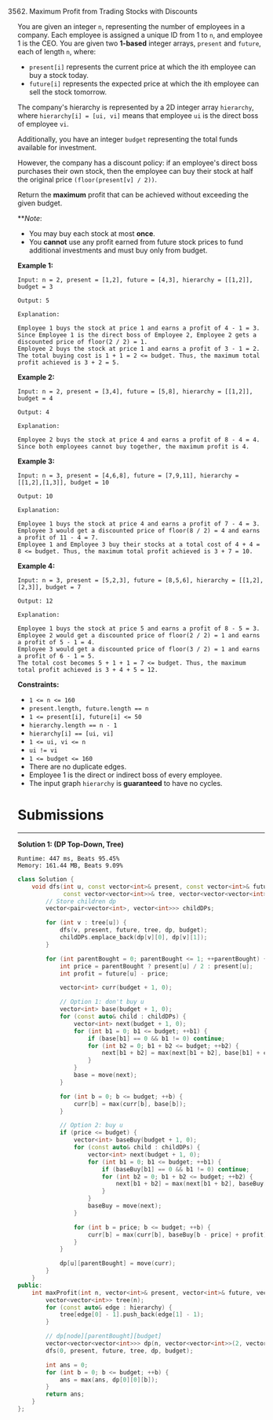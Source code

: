 3562. Maximum Profit from Trading Stocks with Discounts

You are given an integer `n`, representing the number of employees in a company. Each employee is assigned a unique ID from 1 to `n`, and employee 1 is the CEO. You are given two **1-based** integer arrays, `present` and `future`, each of length `n`, where:

* `present[i]` represents the current price at which the ith employee can buy a stock today.
* `future[i]` represents the expected price at which the ith employee can sell the stock tomorrow.

The company's hierarchy is represented by a 2D integer array `hierarchy`, where `hierarchy[i] = [ui, vi]` means that employee `ui` is the direct boss of employee `vi`.

Additionally, you have an integer `budget` representing the total funds available for investment.

However, the company has a discount policy: if an employee's direct boss purchases their own stock, then the employee can buy their stock at half the original price `(floor(present[v] / 2))`.

Return the **maximum** profit that can be achieved without exceeding the given budget.

***Note*:

* You may buy each stock at most **once**.
* You **cannot** use any profit earned from future stock prices to fund additional investments and must buy only from budget.
 

**Example 1:**
```
Input: n = 2, present = [1,2], future = [4,3], hierarchy = [[1,2]], budget = 3

Output: 5

Explanation:
```

```
Employee 1 buys the stock at price 1 and earns a profit of 4 - 1 = 3.
Since Employee 1 is the direct boss of Employee 2, Employee 2 gets a discounted price of floor(2 / 2) = 1.
Employee 2 buys the stock at price 1 and earns a profit of 3 - 1 = 2.
The total buying cost is 1 + 1 = 2 <= budget. Thus, the maximum total profit achieved is 3 + 2 = 5.
```

**Example 2:**
```
Input: n = 2, present = [3,4], future = [5,8], hierarchy = [[1,2]], budget = 4

Output: 4

Explanation:
```

```
Employee 2 buys the stock at price 4 and earns a profit of 8 - 4 = 4.
Since both employees cannot buy together, the maximum profit is 4.
```

**Example 3:**
```
Input: n = 3, present = [4,6,8], future = [7,9,11], hierarchy = [[1,2],[1,3]], budget = 10

Output: 10

Explanation:
```

```
Employee 1 buys the stock at price 4 and earns a profit of 7 - 4 = 3.
Employee 3 would get a discounted price of floor(8 / 2) = 4 and earns a profit of 11 - 4 = 7.
Employee 1 and Employee 3 buy their stocks at a total cost of 4 + 4 = 8 <= budget. Thus, the maximum total profit achieved is 3 + 7 = 10.
```

**Example 4:**
```
Input: n = 3, present = [5,2,3], future = [8,5,6], hierarchy = [[1,2],[2,3]], budget = 7

Output: 12

Explanation:
```

```
Employee 1 buys the stock at price 5 and earns a profit of 8 - 5 = 3.
Employee 2 would get a discounted price of floor(2 / 2) = 1 and earns a profit of 5 - 1 = 4.
Employee 3 would get a discounted price of floor(3 / 2) = 1 and earns a profit of 6 - 1 = 5.
The total cost becomes 5 + 1 + 1 = 7 <= budget. Thus, the maximum total profit achieved is 3 + 4 + 5 = 12.
```

**Constraints:**

* `1 <= n <= 160`
* `present.length, future.length == n`
* `1 <= present[i], future[i] <= 50`
* `hierarchy.length == n - 1`
* `hierarchy[i] == [ui, vi]`
* `1 <= ui, vi <= n`
* `ui != vi`
* `1 <= budget <= 160`
* There are no duplicate edges.
* Employee 1 is the direct or indirect boss of every employee.
* The input graph `hierarchy` is **guaranteed** to have no cycles.

# Submissions
---
**Solution 1: (DP Top-Down, Tree)**
```
Runtime: 447 ms, Beats 95.45%
Memory: 161.44 MB, Beats 9.09%
```
```c++
class Solution {
    void dfs(int u, const vector<int>& present, const vector<int>& future,
             const vector<vector<int>>& tree, vector<vector<vector<int>>>& dp, int budget) {
        // Store children dp
        vector<pair<vector<int>, vector<int>>> childDPs;

        for (int v : tree[u]) {
            dfs(v, present, future, tree, dp, budget);
            childDPs.emplace_back(dp[v][0], dp[v][1]);
        }

        for (int parentBought = 0; parentBought <= 1; ++parentBought) {
            int price = parentBought ? present[u] / 2 : present[u];
            int profit = future[u] - price;

            vector<int> curr(budget + 1, 0);

            // Option 1: don't buy u
            vector<int> base(budget + 1, 0);
            for (const auto& child : childDPs) {
                vector<int> next(budget + 1, 0);
                for (int b1 = 0; b1 <= budget; ++b1) {
                    if (base[b1] == 0 && b1 != 0) continue;
                    for (int b2 = 0; b1 + b2 <= budget; ++b2) {
                        next[b1 + b2] = max(next[b1 + b2], base[b1] + child.first[b2]);
                    }
                }
                base = move(next);
            }

            for (int b = 0; b <= budget; ++b) {
                curr[b] = max(curr[b], base[b]);
            }

            // Option 2: buy u
            if (price <= budget) {
                vector<int> baseBuy(budget + 1, 0);
                for (const auto& child : childDPs) {
                    vector<int> next(budget + 1, 0);
                    for (int b1 = 0; b1 <= budget; ++b1) {
                        if (baseBuy[b1] == 0 && b1 != 0) continue;
                        for (int b2 = 0; b1 + b2 <= budget; ++b2) {
                            next[b1 + b2] = max(next[b1 + b2], baseBuy[b1] + child.second[b2]);
                        }
                    }
                    baseBuy = move(next);
                }

                for (int b = price; b <= budget; ++b) {
                    curr[b] = max(curr[b], baseBuy[b - price] + profit);
                }
            }

            dp[u][parentBought] = move(curr);
        }
    }
public:
    int maxProfit(int n, vector<int>& present, vector<int>& future, vector<vector<int>>& hierarchy, int budget) {
        vector<vector<int>> tree(n);
        for (const auto& edge : hierarchy) {
            tree[edge[0] - 1].push_back(edge[1] - 1);
        }

        // dp[node][parentBought][budget]
        vector<vector<vector<int>>> dp(n, vector<vector<int>>(2, vector<int>(budget + 1, 0)));
        dfs(0, present, future, tree, dp, budget);

        int ans = 0;
        for (int b = 0; b <= budget; ++b) {
            ans = max(ans, dp[0][0][b]);
        }
        return ans;
    }
};
```
